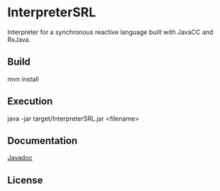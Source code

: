 # InterpreterSRL
Interpreter for a synchronous reactive language built with JavaCC and RxJava.

## Build

mvn install

## Execution

java -jar target/InterpreterSRL.jar \<filename\>

## Documentation

[Javadoc](https://htmlpreview.github.io/?https://raw.githubusercontent.com/babeanu-dorian/InterpreterSRL/master/target/site/apidocs/overview-summary.html)

## License